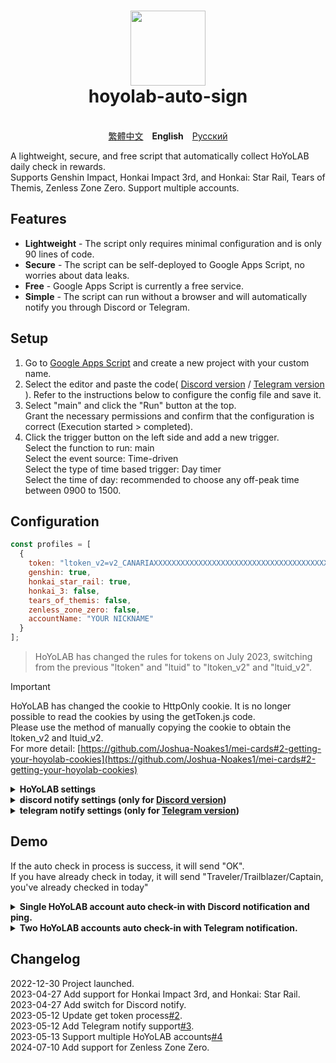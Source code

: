 <h1 align="center">
    <img width="120" height="120" src="pic/logo.svg" alt=""><br>
    hoyolab-auto-sign
</h1>

<p align="center">
    <img src="https://img.shields.io/github/license/canaria3406/hoyolab-auto-sign?style=flat-square" alt="">
    <img src="https://img.shields.io/github/stars/canaria3406/hoyolab-auto-sign?style=flat-square" alt="">
    <br><a href="/README_zh-tw.md">繁體中文</a>　<b>English</b>　<a href="/README_ru-ru.md">Русский</a>
</p>

A lightweight, secure, and free script that automatically collect HoYoLAB daily check in rewards.\
Supports Genshin Impact, Honkai Impact 3rd, and Honkai: Star Rail, Tears of Themis, Zenless Zone Zero. Support multiple accounts.

## Features
* **Lightweight** - The script only requires minimal configuration and is only 90 lines of code.
* **Secure** - The script can be self-deployed to Google Apps Script, no worries about data leaks.
* **Free** - Google Apps Script is currently a free service.
* **Simple** - The script can run without a browser and will automatically notify you through Discord or Telegram.

## Setup
1. Go to [Google Apps Script](https://script.google.com/home/start) and create a new project with your custom name.
2. Select the editor and paste the code( [Discord version](https://github.com/canaria3406/hoyolab-auto-sign/blob/main/src/main-discord.gs) / [Telegram version](https://github.com/canaria3406/hoyolab-auto-sign/blob/main/src/main-telegram.gs) ). Refer to the instructions below to configure the config file and save it.
3. Select "main" and click the "Run" button at the top.\
   Grant the necessary permissions and confirm that the configuration is correct (Execution started > completed).
4. Click the trigger button on the left side and add a new trigger.\
   Select the function to run: main\
   Select the event source: Time-driven\
   Select the type of time based trigger: Day timer\
   Select the time of day: recommended to choose any off-peak time between 0900 to 1500.

## Configuration

```javascript
const profiles = [
  {
    token: "ltoken_v2=v2_CANARIAXXXXXXXXXXXXXXXXXXXXXXXXXXXXXXXXXXXXXXXXXXXXXXXXXXXXXXXXXXXXXXXXXXXXXXXXXXXXXXXXXXXXX3406; ltuid_v2=26XXXXX20;",
    genshin: true,
    honkai_star_rail: true,
    honkai_3: false,
    tears_of_themis: false,
    zenless_zone_zero: false,
    accountName: "YOUR NICKNAME"
  }
];
```

> HoYoLAB has changed the rules for tokens on July 2023, switching from the previous "ltoken" and "ltuid" to "ltoken_v2" and "ltuid_v2".

> [!IMPORTANT]
> HoYoLAB has changed the cookie to HttpOnly cookie. It is no longer possible to read the cookies by using the getToken.js code.\
> Please use the method of manually copying the cookie to obtain the ltoken_v2 and ltuid_v2.\
> For more detail:
> [https://github.com/Joshua-Noakes1/mei-cards#2-getting-your-hoyolab-cookies](https://github.com/Joshua-Noakes1/mei-cards#2-getting-your-hoyolab-cookies)

<details>
<summary><b>HoYoLAB settings</b></summary>

1. **token** - Please enter the token for HoYoLAB check-in page.

   After entering the [HoYoLAB check-in page](https://www.hoyolab.com/circles), press F12 to enter the console.\
   ~~Paste the following code and run it to get the token. Copy the token and fill it in "quotes".~~

   > HoYoLAB has changed the cookie to HttpOnly cookie. It is no longer possible to read the cookies by using the getToken.js code.\
   > Please use the method of manually copying the cookie to obtain the ltoken_v2 and ltuid_v2.

2. **genshin**

   Whether to enable auto check in for Genshin Impact.\
   If you want, set it to true. If not, please set it to false, or delete this line.\
   If you do not play Genshin Impact, or your account is not bound to an uid, please set it to false, or delete this line.

3. **honkai_star_rail**

   Whether to enable auto check in for Honkai: Star Rail.\
   If you want, set it to true. If not, please set it to false, or delete this line.\
   If you do not play Honkai: Star Rail, or your account is not bound to an uid, please set it to false, or delete this line.

4. **honkai_3**

   Whether to enable auto check in for Honkai Impact 3rd.\
   If you want, set it to true. If not, please set it to false, or delete this line.\
   If you do not play Honkai Impact 3rd, or your account is not bound to an uid, please set it to false, or delete this line.

5. **tears_of_themis**

   Whether to enable auto check in for Tears of Themis.\
   If you want, set it to true. If not, please set it to false, or delete this line.\
   If you do not play Tears of Themis, or your account is not bound to an uid, please set it to false, or delete this line.

6. **zenless_zone_zero**

   Whether to enable auto check in for Zenless Zone Zero.\
   If you want, set it to true. If not, please set it to false, or delete this line.\
   If you do not play Zenless Zone Zero, or your account is not bound to an uid, please set it to false, or delete this line.

7. **accountName** - Please enter your customized nickname.

   Please enter your customized HoYoLAB or in-game nickname here.

</details>

<details>
<summary><b>discord notify settings (only for <a href="https://github.com/canaria3406/hoyolab-auto-sign/blob/main/src/main-discord.gs">Discord version</a>)</b></summary>

```javascript
const discord_notify = true
const myDiscordID = "20000080000000040"
const discordWebhook = "https://discord.com/api/webhooks/1050000000000000060/6aXXXXXXXXXXXXXXXXXXXXXXXXXXXXXXXXXXXXXXXXXXXXXXXXXXXXXXXXXXXXXXXXnB"
```

1. **discord_notify**

   Whether to enable Discord notify.\
   If you want to enable auto check-in notify, set it to true. If not, please set it to false.

2. **myDiscordID** - Please enter your Discord user ID.

   Whether you want to be ping when there is an unsuccessful check-in.\
   Copy your Discord user ID which like `23456789012345678` and fill it in "quotes".\
   You can refer to [this article](https://support.discord.com/hc/en-us/articles/206346498) to find your Discord user ID.\
   If you don't want to be pinged, leave the "quotes" empty.

3. **discordWebhook** - Please enter the Discord webhook for the server channel to send notify.

   You can refer to [this article](https://support.discord.com/hc/en-us/articles/228383668) to create a Discord webhook.\
   Once you have finished creating the Discord webhook, you will receive your Discord webhook URL, which like `https://discord.com/api/webhooks/1234567890987654321/PekopekoPekopekoPekopeko06f810494a4dbf07b726924a5f60659f09edcaa1`.\
   Copy the webhook URL and paste it in "quotes".

</details>

<details>
<summary><b>telegram notify settings (only for <a href="https://github.com/canaria3406/hoyolab-auto-sign/blob/main/src/main-telegram.gs">Telegram version</a>)</b></summary>

```javascript
const telegram_notify = true
const myTelegramID = "1XXXXXXX0"
const telegramBotToken = "6XXXXXXXXX:AAAAAAAAAAXXXXXXXXXX8888888888Peko"
```

1. **telegram_notify**

   Whether to enable Telegram notify.\
   If you want to enable auto check in notify, set it to true. If not, please set it to false.

2. **myTelegramID** - Please enter your Telegram ID.

   Use the `/getid` command to find your Telegram user ID by messaging [@IDBot](https://t.me/myidbot).\
   Copy your Telegram ID which like `123456780` and fill it in "quotes".

3. **telegramBotToken** - Please enter your Telegram Bot Token.

   Use the `/newbot` command to create a new bot on Telegram by messaging [@BotFather](https://t.me/botfather).\
   Once you have finished creating the bot, you will receive your Telegram Bot Token, which like `110201543:AAHdqTcvCH1vGWJxfSeofSAs0K5PALDsaw`.\
   Copy your Telegram Bot Token and fill it in "quotes".\
   For more detailed instructions, you can refer to [this article](https://core.telegram.org/bots/features#botfather).

</details>

## Demo
If the auto check in process is success, it will send "OK".\
If you have already check in today, it will send "Traveler/Trailblazer/Captain, you've already checked in today"

<details>
<summary><b>Single HoYoLAB account auto check-in with Discord notification and ping.</b></summary>
Enable Genshin Impact and Honkai: Star Rail auto check in, enable Discord notify, ping in Discord.

```javascript
const profiles = [
  {
    token: "account_mid_v2=123xyzabcd_hi; account_id_v2=26XXXXX20; ltoken_v2=v2_CANARIAXXXXXXXXXXXXXXXXXXXXXXXXXXXXXXXXXXXXXXXXXXXXXXXXXXXXXXXXXXXXXXXXXXXXXXXXXXXXXXXXXXXXX3406; ltmid_v2=123xyzabcd_hi; ltuid_v2=26XXXXX20;",
    genshin: true,
    honkai_star_rail: true,
    accountName: "HuTao"
  }
];

const discord_notify = true
const myDiscordID = "240000800000300040"
const discordWebhook = "https://discord.com/api/webhooks/10xxxxxxxxxxxxxxx60/6aXXXXXXXXXXXXXXXXXXXXXXXXXXXXXXXXXXXXXXXXXXXXXXXXXXXXXXXXXXXXXXXXnB"
```
![image](https://github.com/canaria3406/hoyolab-auto-sign/blob/main/pic/E02.png)

</details>

<details>
<summary><b>Two HoYoLAB accounts auto check-in with Telegram notification.</b></summary>
Enable Genshin Impact auto check-in on accountA, Honkai Impact 3rd auto check-in on accountB, enable Telegram notify.

```javascript
const profiles = [
  {
    token: "account_mid_v2=123xyzabcd_hi; account_id_v2=26XXXXX20; ltoken_v2=v2_CANARIAXXXXXXXXXXXXXXXXXXXXXXXXXXXXXXXXXXXXXXXXXXXXXXXXXXXXXXXXXXXXXXXXXXXXXXXXXXXXXXXXXXXXX3406; ltmid_v2=123xyzabcd_hi; ltuid_v2=26XXXXX20;",
    genshin: true,
    accountName: "accountA"
  },
  {
    token: "account_mid_v2=456qwertyu_hi; account_id_v2=28XXXXX42; ltoken_v2=v2_GENSHINXXXXXXXXXXXXXXXXXXXXXXXXXXXXXXXXXXXXXXXXXXXXXXXXXXXXXXXXXXXXXXXXXXXXXXXXXXXXXXXXXXXXX5566; ltmid_v2=456qwertyu_hi; ltuid_v2=28XXXXX42;",
    honkai_3: true,
    accountName: "accountB"
  }
];

const telegram_notify = true
const myTelegramID = "1XXXXXXX0"
const telegramBotToken = "6XXXXXXXXX:AAAAAAAAAAXXXXXXXXXX8888888888Peko"
```
![image](https://github.com/canaria3406/hoyolab-auto-sign/blob/main/pic/E03.png)

</details>

## Changelog
2022-12-30 Project launched.\
2023-04-27 Add support for Honkai Impact 3rd, and Honkai: Star Rail.\
2023-04-27 Add switch for Discord notify.\
2023-05-12 Update get token process[#2](https://github.com/canaria3406/hoyolab-auto-sign/pull/2).\
2023-05-12 Add Telegram notify support[#3](https://github.com/canaria3406/hoyolab-auto-sign/pull/3).\
2023-05-13 Support multiple HoYoLAB accounts[#4](https://github.com/canaria3406/hoyolab-auto-sign/pull/4)\
2024-07-10 Add support for Zenless Zone Zero.
